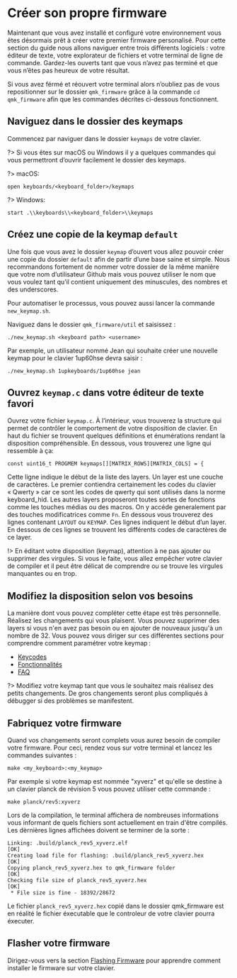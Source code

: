 # Créer son propre firmware

Maintenant que vous avez installé et configuré votre environnement vous êtes désormais prêt à créer votre premier firmware personalisé. Pour cette section du guide nous allons naviguer entre trois différents logiciels : votre éditeur de texte, votre explorateur de fichiers et votre terminal de ligne de commande. Gardez-les ouverts tant que vous n’avez pas terminé et que vous n’êtes pas heureux de votre résultat.

Si vous avez férmé et réouvert votre terminal alors n’oubliez pas de vous repositionner sur le dossier `qmk_firmware` grâce à la commande `cd qmk_firmware` afin que les commandes décrites ci-dessous fonctionnent.

## Naviguez dans le dossier des keymaps

Commencez par naviguer dans le dossier `keymaps` de votre clavier.

?> Si vous êtes sur macOS ou Windows il y a quelques commandes qui vous permettront d’ouvrir facilement le dossier des keymaps.

?> macOS:

    open keyboards/<keyboard_folder>/keymaps

?> Windows:

    start .\\keyboards\\<keyboard_folder>\\keymaps

## Créez une copie de la keymap `default`

Une fois que vous avez le dossier `keymap` d’ouvert vous allez pouvoir créer une copie du dossier `default` afin de partir d’une base saine et simple. Nous recommandons fortement de nommer votre dossier de la même manière que votre nom d’utilisateur Github mais vous pouvez utiliser le nom que vous voulez tant qu’il contient uniquement des minuscules, des nombres et des underscores.

Pour automatiser le processus, vous pouvez aussi lancer la commande `new_keymap.sh`.

Naviguez dans le dossier `qmk_firmware/util` et saisissez :

```
./new_keymap.sh <keyboard path> <username>
```

Par exemple, un utilisateur nommé Jean qui souhaite créer une nouvelle keymap pour le clavier 1up60hse devra saisir :

```
./new_keymap.sh 1upkeyboards/1up60hse jean
```

## Ouvrez `keymap.c` dans votre éditeur de texte favori

Ouvrez votre fichier `keymap.c`. À l’intérieur, vous trouverez la structure qui permet de contrôler le comportement de votre disposition de clavier. En haut du fichier se trouvent quelques définitions et énumérations rendant la disposition compréhensible. En dessous, vous trouverez une ligne qui ressemble à ça:

    const uint16_t PROGMEM keymaps[][MATRIX_ROWS][MATRIX_COLS] = {

Cette ligne indique le début de la liste des layers. Un layer est une couche de caractères. Le premier contiendra certainement les codes du clavier « Qwerty » car ce sont les codes de qwerty qui sont utilisés dans la norme keyboard_hid. Les autres layers proposeront toutes sortes de fonctions comme les touches médias ou des macros. On y accéde generalement par des touches modificatrices comme `Fn`.
En dessous vous trouverez des lignes contenant `LAYOUT` ou `KEYMAP`. Ces lignes indiquent le début d’un layer. En dessous de ces lignes se trouvent les différents codes de caractères de ce layer.

!> En éditant votre disposition (keymap), attention à ne pas ajouter ou supprimer des virgules. Si vous le faite, vous allez empêcher votre clavier de compiler et il peut être délicat de comprendre ou se trouve les virgules manquantes ou en trop.

## Modifiez la disposition selon vos besoins

La manière dont vous pouvez compléter cette étape est très personnelle. Réalisez les changements qui vous plaisent. Vous pouvez supprimer des layers si vous n'en avez pas besoin ou en ajouter de nouveaux jusqu'à un nombre de 32. Vous pouvez vous diriger sur ces différentes sections pour comprendre comment paramétrer votre keymap :

* [Keycodes](keycodes.md)
* [Fonctionnalités](features.md)
* [FAQ](faq.md)

?> Modifiez votre keymap tant que vous le souhaitez mais réalisez des petits changements. De gros changements seront plus compliqués à débugger si des problèmes se manifestent.

## Fabriquez votre firmware

Quand vos changements seront complets vous aurez besoin de compiler votre firmware. Pour ceci, rendez vous sur votre terminal et lancez les commandes suivantes :

    make <my_keyboard>:<my_keymap>

Par exemple si votre keymap est nommée "xyverz" et qu'elle se destine à un clavier planck de révision 5 vous pouvez utiliser cette commande :

    make planck/rev5:xyverz

Lors de la compilation, le terminal affichera de nombreuses informations vous informant de quels fichiers sont actuellement en train d'être compilés. Les dèrnières lignes affichées doivent se terminer de la sorte :

```
Linking: .build/planck_rev5_xyverz.elf                                                              [OK]
Creating load file for flashing: .build/planck_rev5_xyverz.hex                                      [OK]
Copying planck_rev5_xyverz.hex to qmk_firmware folder                                               [OK]
Checking file size of planck_rev5_xyverz.hex                                                        [OK]
 * File size is fine - 18392/28672
```

Le fichier `planck_rev5_xyverz.hex` copié dans le dossier qmk_firmware est en réalité le fichier éxecutable que le controleur de votre clavier pourra éxecuter.

## Flasher votre firmware

Dirigez-vous vers la section [Flashing Firmware](newbs_flashing.md) pour apprendre comment installer le firmware sur votre clavier.
